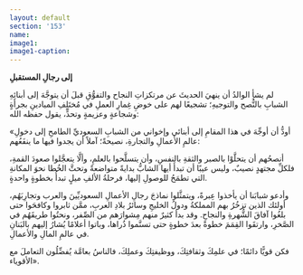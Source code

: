 ```yaml
---
layout: default
section: '153'
name:
image1: 
image1-caption: 
---
```

**إلى رجالِ المستقبلِ**

لم يشأِ الوالدُ أن ينهيَ الحديثَ عن مرتكزاتِ النجاح والتفوُّقِ قبلَ أن يتوجَّهَ إلى أبنائِهِ الشبابِ بالنُّصح والتوجيهِ؛ تشجيعًا لهم على خوضِ غِمارِ العملِ في مُختَلِفِ الميادينِ بجرأةٍ وشجاعةٍ وعزيمةٍ وتحدٍّ، يقول حفظه الله:

«أودُّ أن أوجِّهَ في هذا المقامِ إلى أبنائي وإخواني من الشبابِ السعوديِّ الطامحِ إلى دخولِ عالمِ الأعمالِ والتجارةِ، نصيحةً؛ آملاً أن يجدوا فيها ما ينفَعُهم:

أنصحُهم أن يتحلَّوْا بالصبر والثقةِ بالنفسِ، وأن يتسلَّحوا بالعلمِ، وألَّا يتعجَّلوا صعودَ القمةِ، فلكلِّ مجتهدٍ نصيبٌ، وليس عيبًا أن تبدأَ أيها الشابُّ بدايةً متواضعةً وتحثَّ الخُطا نحوَ المكانةِ التي تطمَحُ للوصولِ إليها، فرحلةُ الألفِ ميلٍ تبدأُ بخطوةٍ واحدةٍ.

وأدعو شبابَنا أن يأخذوا عِبرةً، ويتمثَّلوا نماذجَ رجالِ الأعمالِ السعوديِّينَ والعرب وتجارِبَهُم، أولئك الذين تزخُرُ بهم المملكةُ ودولُ الخليجِ وسائرُ بلادِ العربِ، ممَّن ثابروا وكافحَوا حتى بلغُوا آفاقَ الشُّهرةِ والنجاحِ. وقد بدأ كثيرٌ منهم مِشوارَهم من الصِّفر، ونحتُوا طريقَهُم في الصَّخرِ، وارتقَوا القِمَمَ خطوةً بعدَ خطوةٍ حتى تسنَّموا ذُراها، وباتوا أعلامًا يُشارُ إليهم بالبَنانِ في عالمِ المالِ والأعمالِ.

فكن قويًّا دائمًا؛ في علمِكَ وثقافتِكَ، ووظيفتِكَ وعملِكَ، فالناسُ بعامَّة يُفضِّلُون التعاملَ مع الأقوياء».
